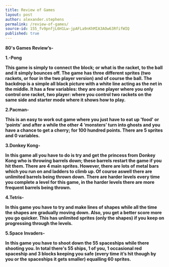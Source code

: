 ```yaml
---
title: Review of Games
layout: post
author: alexander.stephens
permalink: /review-of-games/
source-id: 155_fv9pnfjL6H1Lw-jpAFLa9nKhMIA3AOw63RfifWIQ
published: true
---
```

**80's Games Review’s-**

**1.-Pong**

**This game is simply to connect the block; or what is the racket, to the ball and it simply bounces off. The game has three different sprites (two rackets, or four in the two player version)  and of course the ball. The backdrop is a simple all black picture with a white line acting as the net in the middle. It has a few variables: they are one player where you only control one racket, two player: where you control two rackets on the same side and starter mode where it shows how to play.**

**2.Pacman-**

**This is an easy to work out game where you just have to eat up 'food' or ‘points’ and after a while the other 4 ‘monsters’ turn into ghosts and you have a chance to get a cherry; for 100 hundred points. There are 5 sprites and 0 variables.**

**3.Donkey Kong-**

**In this game all you have to do is try and get the princess from Donkey Kong who is throwing barrels down; these barrels restart the game if you hit them. There are 4 main sprites. However, there are lots of metal bars which you run on and ladders to climb up. Of course aswell there are unlimited barrels being thrown down. There are harder levels every time you complete a level for this game, in the harder levels there are more frequent barrels being thrown.**

**4.Tetris-**

**In this game you have to try and make lines of shapes while all the time the shapes are gradually moving down. Also, you get a better score more you go quicker. This has unlimited sprites (only the shapes) if you keep on progressing through the levels.**

**5.Space Invaders-**

**In this game you have to shoot down the 55 spaceships while there shooting you. In total there's 55 ships, 1 of you, 1 occasional red spaceship and 3 blocks keeping you safe (every time it’s hit though by you or the spaceships it gets smaller) equalling 60 sprites.**

